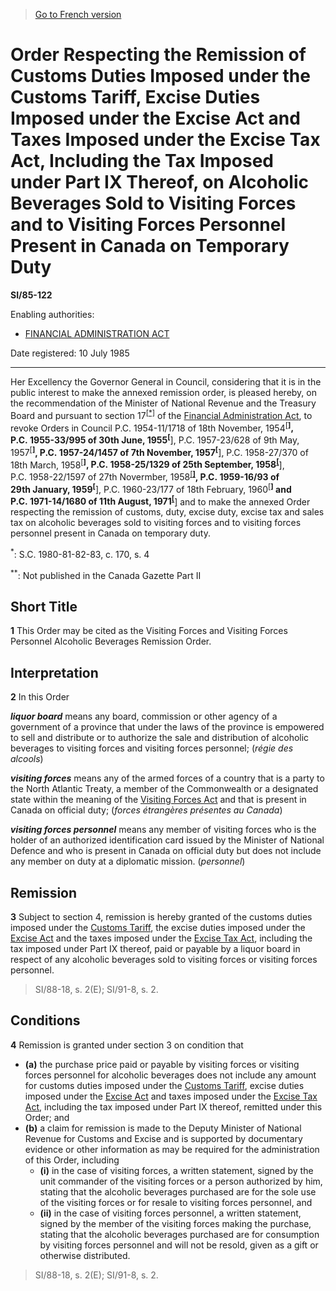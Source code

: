 > [Go to French version](/fr/Règlements/Textes%20réglementaires/85/122.md)

# Order Respecting the Remission of Customs Duties Imposed under the Customs Tariff, Excise Duties Imposed under the Excise Act and Taxes Imposed under the Excise Tax Act, Including the Tax Imposed under Part IX Thereof, on Alcoholic Beverages Sold to Visiting Forces and to Visiting Forces Personnel Present in Canada on Temporary Duty

**SI/85-122**

Enabling authorities: 
- [FINANCIAL ADMINISTRATION ACT](/en/Acts/Revised%20Statutes%20of%20Canada/F/F-11.md)

Date registered: 10 July 1985

----------

Her Excellency the Governor General in Council, considering that it is in the public interest to make the annexed remission order, is pleased hereby, on the recommendation of the Minister of National Revenue and the Treasury Board and pursuant to section 17<sup><a href='#fn_SI-85-122_e_hq_7984'>[*]</a></sup> of the [Financial Administration Act](/en/Acts/Revised%20Statutes%20of%20Canada/F/F-11.md), to revoke Orders in Council P.C. 1954-11/1718 of 18th November, 1954<sup><a href='#fn_SI-85-122_e_hq_7985'>[**]</a></sup>, P.C. 1955-33/995 of 30th June, 1955<sup><a href='#fn_SI-85-122_e_hq_7985'>[**]</a></sup>, P.C. 1957-23/628 of 9th May, 1957<sup><a href='#fn_SI-85-122_e_hq_7985'>[**]</a></sup>, P.C. 1957-24/1457 of 7th November, 1957<sup><a href='#fn_SI-85-122_e_hq_7985'>[**]</a></sup>, P.C. 1958-27/370 of 18th March, 1958<sup><a href='#fn_SI-85-122_e_hq_7985'>[**]</a></sup>, P.C. 1958-25/1329 of 25th September, 1958<sup><a href='#fn_SI-85-122_e_hq_7985'>[**]</a></sup>, P.C. 1958-22/1597 of 27th Novermber, 1958<sup><a href='#fn_SI-85-122_e_hq_7985'>[**]</a></sup>, P.C. 1959-16/93 of 29th January, 1959<sup><a href='#fn_SI-85-122_e_hq_7985'>[**]</a></sup>, P.C. 1960-23/177 of 18th February, 1960<sup><a href='#fn_SI-85-122_e_hq_7985'>[**]</a></sup> and P.C. 1971-14/1680 of 11th August, 1971<sup><a href='#fn_SI-85-122_e_hq_7985'>[**]</a></sup> and to make the annexed Order respecting the remission of customs, duty, excise duty, excise tax and sales tax on alcoholic beverages sold to visiting forces and to visiting forces personnel present in Canada on temporary duty.

<a name='fn_SI-85-122_e_hq_7984'><sup>*</sup></a>: S.C. 1980-81-82-83, c. 170, s. 4<br />

<a name='fn_SI-85-122_e_hq_7985'><sup>**</sup></a>: Not published in the Canada Gazette Part II<br />




## Short Title


**1** This Order may be cited as the Visiting Forces and Visiting Forces Personnel Alcoholic Beverages Remission Order.




## Interpretation


**2** In this Order

***liquor board*** means any board, commission or other agency of a government of a province that under the laws of the province is empowered to sell and distribute or to authorize the sale and distribution of alcoholic beverages to visiting forces and visiting forces personnel; (*régie des alcools*)

***visiting forces*** means any of the armed forces of a country that is a party to the North Atlantic Treaty, a member of the Commonwealth or a designated state within the meaning of the [Visiting Forces Act](/en/Acts/Revised%20Statutes%20of%20Canada/V/V-2.md) and that is present in Canada on official duty; (*forces étrangères présentes au Canada*)

***visiting forces personnel*** means any member of visiting forces who is the holder of an authorized identification card issued by the Minister of National Defence and who is present in Canada on official duty but does not include any member on duty at a diplomatic mission. (*personnel*)




## Remission


**3** Subject to section 4, remission is hereby granted of the customs duties imposed under the [Customs Tariff](/en/Acts/Statutes%20of%20Canada/1997/c.%2036.md), the excise duties imposed under the [Excise Act](/en/Acts/Revised%20Statutes%20of%20Canada/E/E-14.md) and the taxes imposed under the [Excise Tax Act](/en/Acts/Revised%20Statutes%20of%20Canada/E/E-15.md), including the tax imposed under Part IX thereof, paid or payable by a liquor board in respect of any alcoholic beverages sold to visiting forces or visiting forces personnel.
> SI/88-18, s. 2(E); SI/91-8, s. 2.





## Conditions


**4** Remission is granted under section 3 on condition that
- **(a)** the purchase price paid or payable by visiting forces or visiting forces personnel for alcoholic beverages does not include any amount for customs duties imposed under the [Customs Tariff](/en/Acts/Statutes%20of%20Canada/1997/c.%2036.md), excise duties imposed under the [Excise Act](/en/Acts/Revised%20Statutes%20of%20Canada/E/E-14.md) and taxes imposed under the [Excise Tax Act](/en/Acts/Revised%20Statutes%20of%20Canada/E/E-15.md), including the tax imposed under Part IX thereof, remitted under this Order; and
- **(b)** a claim for remission is made to the Deputy Minister of National Revenue for Customs and Excise and is supported by documentary evidence or other information as may be required for the administration of this Order, including
	- **(i)** in the case of visiting forces, a written statement, signed by the unit commander of the visiting forces or a person authorized by him, stating that the alcoholic beverages purchased are for the sole use of the visiting forces or for resale to visiting forces personnel, and
	- **(ii)** in the case of visiting forces personnel, a written statement, signed by the member of the visiting forces making the purchase, stating that the alcoholic beverages purchased are for consumption by visiting forces personnel and will not be resold, given as a gift or otherwise distributed.
> SI/88-18, s. 2(E); SI/91-8, s. 2.



